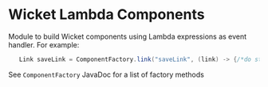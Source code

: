 Wicket Lambda Components
===

Module to build Wicket components using Lambda expressions as event handler. For example: 

```java
   Link saveLink = ComponentFactory.link("saveLink", (link) -> {/*do stuff*/}); 
```

See `ComponentFactory` JavaDoc for a list of factory methods
